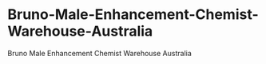 # Bruno-Male-Enhancement-Chemist-Warehouse-Australia
Bruno Male Enhancement Chemist Warehouse Australia
